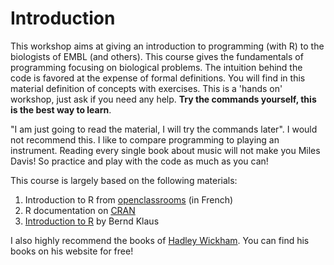 # Introduction

This workshop aims at giving an introduction to programming (with R) to the biologists of EMBL (and others). This course gives the fundamentals of programming focusing on biological problems. The intuition behind the code is favored at the expense of formal definitions. 
You will find in this material definition of concepts with exercises. This is a 'hands on' workshop, just ask if you need any help. **Try the commands yourself, this is the best way to learn**.

"I am just going to read the material, I will try the commands later". I would not recommend this. I like to compare programming to playing an instrument. Reading every single book about music will not make you Miles Davis! So practice and play with the code as much 
as you can!

This course is largely based on the following materials:

  1. Introduction to R from [openclassrooms](https://openclassrooms.com/en/courses/1393696-effectuez-vos-etudes-statistiques-avec-r/1393758-introduction-a-r) (in French)
  2. R documentation on [CRAN](https://cran.r-project.org/manuals.html)
  3. [Introduction to R](http://www-huber.embl.de/users/klaus/Teaching/R-lab.pdf) by Bernd Klaus

I also highly recommend the books of [Hadley Wickham](http://hadley.nz/). You can find his books on his website for free! 




